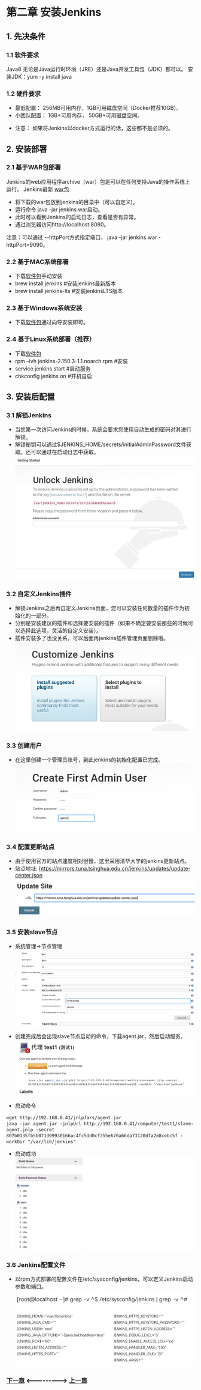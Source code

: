 # 第二章 安装Jenkins
## 1. 先决条件
### 1.1 软件要求
Java8 无论是Java运行时环境（JRE）还是Java开发工具包（JDK）都可以。
安装JDK：yum -y install java

### 1.2 硬件要求
- 最低配置： 256MB可用内存，1GB可用磁盘空间（Docker推荐10GB）。
- 小团队配置： 1GB+可用内存， 50GB+可用磁盘空间。

+ 注意： 如果将Jenkins以docker方式运行的话，这些都不是必须的。


## 2. 安装部署
### 2.1 基于WAR包部署
Jenkins的web应用程序archive（war）包是可以在任何支持Java的操作系统上运行。
Jenkins最新 [war包](https://mirrors.tuna.tsinghua.edu.cn/jenkins/war-stable/)

- 将下载的war包放到jenkins的目录中（可以自定义)。
- 运行命令 java -jar jenkins.war启动。
- 此时可以看到Jenkins的启动日志，查看是否有异常。
- 通过浏览器访问http://localhost:8080。


注意：可以通过 --httpPort方式指定端口， java -jar jenkins.war -httpPort=9090。

### 2.2 基于MAC系统部署
- 下载[软件包](http://mirrors.jenkins.io/osx/latest)手动安装
- brew install jenkins  #安装jenkins最新版本
- brew install jenkins-lts  #安装jenkinsLTS版本


### 2.3 基于Windows系统安装
- 下载[软件包](http://mirrors.jenkins.io/windows/latest)通过向导安装即可。

### 2.4 基于Linux系统部署（推荐）
- 下载[软件包](https://mirrors.tuna.tsinghua.edu.cn/jenkins/redhat-stable/)
- rpm –ivh jenkins-2.150.3-1.1.noarch.rpm  #安装
- service jenkins start    #启动服务
- chkconfig jenkins on   #开机自启

## 3. 安装后配置
### 3.1 解锁Jenkins
- 当您第一次访问Jenkins的时候，系统会要求您使用自动生成的密码对其进行解锁。
- 解锁秘钥可以通过$JENKINS_HOME/secrets/initialAdminPassword文件获取。还可以通过在启动日志中获取。
![管理页面](static/image/02/01-unlockjenkins.png)

### 3.2 自定义Jenkins插件
- 解锁Jenkins之后再自定义Jenkins页面，您可以安装任何数量的插件作为初始化的一部分。
- 分别是安装建议的插件和选择要安装的插件（如果不确定要安装那些的时候可以选择此选项，灵活的自定义安装）。
- 插件安装多了也没关系，可以后面再jenkins插件管理页面删除哦。
![管理页面](static/image/02/02-customjenkins.png)

### 3.3 创建用户
- 在这里创建一个管理员账号，到此jenkins的初始化配置已完成。
![管理页面](static/image/02/03-createuser.png)

### 3.4 配置更新站点
- 由于使用官方的站点速度相对很慢，这里采用清华大学的jenkins更新站点。
- 站点地址: https://mirrors.tuna.tsinghua.edu.cn/jenkins/updates/update-center.json 
![管理页面](static/image/02/04-updatesite.png)

### 3.5 安装slave节点
- 系统管理->节点管理
![管理页面](static/image/02/05-configslave.png)
- 创建完成后会出现slave节点启动的命令，下载agent.jar，然后启动服务。
![管理页面](static/image/02/06-slavestatus.png)

- 启动命令

```
wget http://192.168.0.41/jnlpJars/agent.jar
java -jar agent.jar -jnlpUrl http://192.168.0.41/computer/test1/slave-agent.jnlp -secret 807b0135fb5b071d99930166ac4fc5dd0cf355e670a66da73120dfa2e8cebc5f -workDir "/var/lib/jenkins"
```

- 启动成功
![管理页面](static/image/02/07-slavestart.png)

### 3.6 Jenkins配置文件
- 以rpm方式部署的配置文件在/etc/sysconfig/jenkins，可以定义Jenkins启动参数和端口。
![管理页面](static/image/02/08-jenkinsconfig.png)


### [下一章](./第三章-管理Jenkins(一).md)       <--------->  [上一章](./第一章-认识Jenkins.md) 